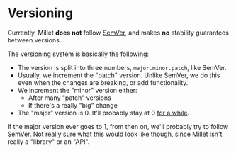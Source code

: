 # Versioning

Currently, Millet **does not** follow [SemVer][sem-ver], and makes **no** stability guarantees between versions.

The versioning system is basically the following:

- The version is split into three numbers, `major.minor.patch`, like SemVer.
- Usually, we increment the "patch" version. Unlike SemVer, we do this even when the changes are breaking, or add functionality.
- We increment the "minor" version either:
  - After many "patch" versions
  - If there's a really "big" change
- The "major" version is 0. It'll probably stay at 0 [for a while][zero-ver].

If the major version ever goes to 1, from then on, we'll probably try to follow SemVer. Not really sure what this would look like though, since Millet isn't really a "library" or an "API".

[sem-ver]: https://semver.org
[zero-ver]: https://0ver.org
